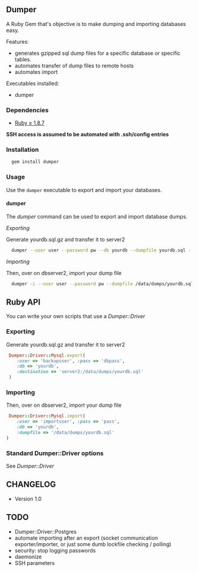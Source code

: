 ## Dumper
A Ruby Gem that's objective is to make dumping and importing databases easy.

Features:
* generates gzipped sql dump files for a specific database or specific tables.
* automates transfer of dump files to remote hosts
* automates import

Executables installed:
* dumper

### Dependencies
* [Ruby &#8805; 1.8.7](http://www.ruby-lang.org/en/downloads/)

**SSH access is assumed to be automated with .ssh/config entries**

### Installation

```sh
  gem install dumper
```
### Usage

Use the `dumper` executable to export and import your databases.

#### dumper

The *dumper* command can be used to export and import database dumps.

*Exporting*

Generate yourdb.sql.gz and transfer it to server2

```sh
  dumper --user user --password pw --db yourdb --dumpfile yourdb.sql --destination dbserver2:/data/dumps/
```

*Importing*

Then, over on dbserver2, import your dump file
```sh
  dumper -i --user user --password pw --dumpfile /data/dumps/yourdb.sql
```

## Ruby API

You can write your own scripts that use a *Dumper::Driver*

### Exporting

Generate yourdb.sql.gz and transfer it to server2
```ruby
 Dumper::Driver::Mysql.export( 
    :user => 'backupuser', :pass => 'dbpass',
    :db => 'yourdb', 
    :destination => 'server2:/data/dumps/yourdb.sql'
 )
```

### Importing

Then, over on dbserver2, import your dump file
```ruby
 Dumper::Driver::Mysql.import( 
    :user => 'importuser', :pass => 'pass',
    :db => 'yourdb', 
    :dumpfile => '/data/dumps/yourdb.sql'
)
```

### Standard Dumper::Driver options

See *Dumper::Driver*
  
  
## CHANGELOG

* Version 1.0

## TODO

* Dumper::Driver::Postgres
* automate importing after an export (socket communication exporter/importer, or just some dumb lockfile checking / polling)
* security: stop logging passwords
* daemonize 
* SSH parameters
